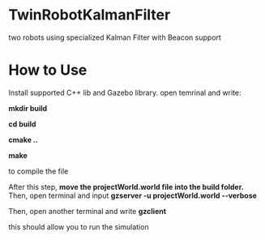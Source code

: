 # TwinRobotKalmanFilter
two robots using specialized Kalman Filter with Beacon support

# How to Use

Install supported C++ lib and Gazebo library.
open temrinal and write:

**mkdir build**

**cd build**

**cmake ..**

**make**

to compile the file

After this step, **move the projectWorld.world file into the build folder.**  
Then, open terminal and input 
**gzserver -u projectWorld.world --verbose**

Then, open another terminal and write 
**gzclient**

this should allow you to run the simulation




